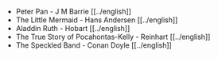 - Peter Pan - J M Barrie [[../english]]
- The Little Mermaid - Hans Andersen [[../english]]
- Aladdin Ruth - Hobart [[../english]]
- The True Story of Pocahontas-Kelly - Reinhart [[../english]]
- The Speckled Band - Conan Doyle [[../english]]
